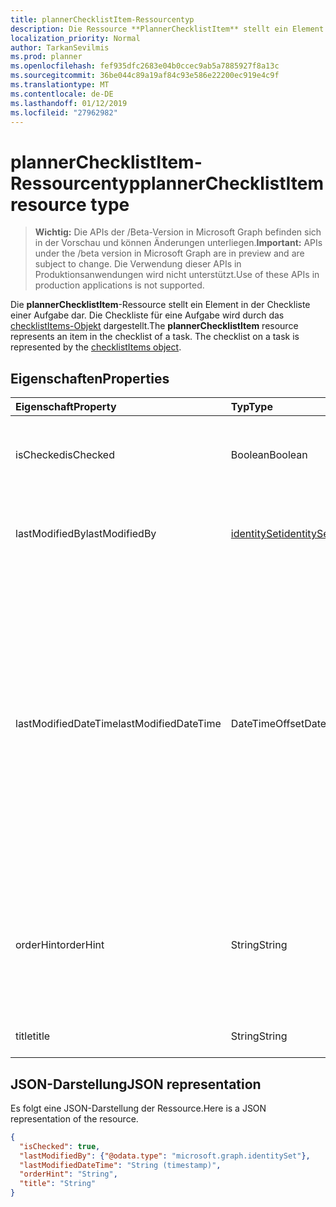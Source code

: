 ```yaml
---
title: plannerChecklistItem-Ressourcentyp
description: Die Ressource **PlannerChecklistItem** stellt ein Element in der Prüfliste eines Vorgangs dar. Die Checkliste für einen Vorgang wird durch das ChecklistItems-Objekt dargestellt.
localization_priority: Normal
author: TarkanSevilmis
ms.prod: planner
ms.openlocfilehash: fef935dfc2683e04b0ccec9ab5a7885927f8a13c
ms.sourcegitcommit: 36be044c89a19af84c93e586e22200ec919e4c9f
ms.translationtype: MT
ms.contentlocale: de-DE
ms.lasthandoff: 01/12/2019
ms.locfileid: "27962982"
---
```

# <a name="plannerchecklistitem-resource-type"></a><span data-ttu-id="0d302-104">plannerChecklistItem-Ressourcentyp</span><span class="sxs-lookup"><span data-stu-id="0d302-104">plannerChecklistItem resource type</span></span>

> <span data-ttu-id="0d302-105">**Wichtig:** Die APIs der /Beta-Version in Microsoft Graph befinden sich in der Vorschau und können Änderungen unterliegen.</span><span class="sxs-lookup"><span data-stu-id="0d302-105">**Important:** APIs under the /beta version in Microsoft Graph are in preview and are subject to change.</span></span> <span data-ttu-id="0d302-106">Die Verwendung dieser APIs in Produktionsanwendungen wird nicht unterstützt.</span><span class="sxs-lookup"><span data-stu-id="0d302-106">Use of these APIs in production applications is not supported.</span></span>

<span data-ttu-id="0d302-p103">Die **plannerChecklistItem**-Ressource stellt ein Element in der Checkliste einer Aufgabe dar. Die Checkliste für eine Aufgabe wird durch das [checklistItems-Objekt](plannerchecklistitems.md) dargestellt.</span><span class="sxs-lookup"><span data-stu-id="0d302-p103">The **plannerChecklistItem** resource represents an item in the checklist of a task. The checklist on a task is represented by the [checklistItems object](plannerchecklistitems.md).</span></span>


## <a name="properties"></a><span data-ttu-id="0d302-109">Eigenschaften</span><span class="sxs-lookup"><span data-stu-id="0d302-109">Properties</span></span>
| <span data-ttu-id="0d302-110">Eigenschaft</span><span class="sxs-lookup"><span data-stu-id="0d302-110">Property</span></span>     | <span data-ttu-id="0d302-111">Typ</span><span class="sxs-lookup"><span data-stu-id="0d302-111">Type</span></span>   |<span data-ttu-id="0d302-112">Beschreibung</span><span class="sxs-lookup"><span data-stu-id="0d302-112">Description</span></span>|
|:---------------|:--------|:----------|
|<span data-ttu-id="0d302-113">isChecked</span><span class="sxs-lookup"><span data-stu-id="0d302-113">isChecked</span></span>|<span data-ttu-id="0d302-114">Boolean</span><span class="sxs-lookup"><span data-stu-id="0d302-114">Boolean</span></span>|<span data-ttu-id="0d302-115">Der Wert ist `true`, wenn das Element geprüft wurde, andernfalls `false`.</span><span class="sxs-lookup"><span data-stu-id="0d302-115">Value is `true` if the item is checked and `false` otherwise.</span></span>|
|<span data-ttu-id="0d302-116">lastModifiedBy</span><span class="sxs-lookup"><span data-stu-id="0d302-116">lastModifiedBy</span></span>|[<span data-ttu-id="0d302-117">identitySet</span><span class="sxs-lookup"><span data-stu-id="0d302-117">identitySet</span></span>](identityset.md)| <span data-ttu-id="0d302-p104">Schreibgeschützt. Benutzer-ID, von der das Objekt zuletzt geändert wurde.</span><span class="sxs-lookup"><span data-stu-id="0d302-p104">Read-only. User ID by which this is last modified.</span></span>|
|<span data-ttu-id="0d302-120">lastModifiedDateTime</span><span class="sxs-lookup"><span data-stu-id="0d302-120">lastModifiedDateTime</span></span>|<span data-ttu-id="0d302-121">DateTimeOffset</span><span class="sxs-lookup"><span data-stu-id="0d302-121">DateTimeOffset</span></span>|<span data-ttu-id="0d302-p105">Schreibgeschützt. Datum und Uhrzeit der letzten Änderung des Objekts. Der Zeitstempeltyp stellt die Datums- und Uhrzeitinformationen im ISO 8601-Format dar und wird immer in UTC-Zeit angegeben. Mitternacht UTC-Zeit am 1. Januar 2014 würde z. B. wie folgt aussehen: `'2014-01-01T00:00:00Z'`</span><span class="sxs-lookup"><span data-stu-id="0d302-p105">Read-only. Date and time at which this is last modified. The Timestamp type represents date and time information using ISO 8601 format and is always in UTC time. For example, midnight UTC on Jan 1, 2014 would look like this: `'2014-01-01T00:00:00Z'`</span></span>|
|<span data-ttu-id="0d302-126">orderHint</span><span class="sxs-lookup"><span data-stu-id="0d302-126">orderHint</span></span>|<span data-ttu-id="0d302-127">String</span><span class="sxs-lookup"><span data-stu-id="0d302-127">String</span></span>|<span data-ttu-id="0d302-p106">Wird verwendet, um die relative Reihenfolge der Elemente in der Checkliste festzulegen. Das Format ist wie [hier](planner-order-hint-format.md) beschrieben definiert.</span><span class="sxs-lookup"><span data-stu-id="0d302-p106">Used to set the relative order of items in the checklist. The format is defined as outlined [here](planner-order-hint-format.md).</span></span>|
|<span data-ttu-id="0d302-130">title</span><span class="sxs-lookup"><span data-stu-id="0d302-130">title</span></span>|<span data-ttu-id="0d302-131">String</span><span class="sxs-lookup"><span data-stu-id="0d302-131">String</span></span>|<span data-ttu-id="0d302-132">Titel des Checklistenelements.</span><span class="sxs-lookup"><span data-stu-id="0d302-132">Title of the checklist item</span></span>|

## <a name="json-representation"></a><span data-ttu-id="0d302-133">JSON-Darstellung</span><span class="sxs-lookup"><span data-stu-id="0d302-133">JSON representation</span></span>
<span data-ttu-id="0d302-134">Es folgt eine JSON-Darstellung der Ressource.</span><span class="sxs-lookup"><span data-stu-id="0d302-134">Here is a JSON representation of the resource.</span></span>

<!-- {
  "blockType": "resource",
  "optionalProperties": [

  ],
  "@odata.type": "microsoft.graph.plannerChecklistItem"
}-->

```json
{
  "isChecked": true,
  "lastModifiedBy": {"@odata.type": "microsoft.graph.identitySet"},
  "lastModifiedDateTime": "String (timestamp)",
  "orderHint": "String",
  "title": "String"
}

```

<!-- uuid: 8fcb5dbc-d5aa-4681-8e31-b001d5168d79
2015-10-25 14:57:30 UTC -->
<!-- {
  "type": "#page.annotation",
  "description": "plannerChecklistItem resource",
  "keywords": "",
  "section": "documentation",
  "tocPath": ""
}-->
